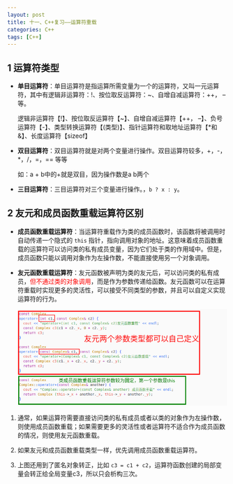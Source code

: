 ```yaml
---
layout: post
title: 十一、C++复习——运算符重载
categories: C++
tags: [C++]
---
```


## 1 运算符类型

- **单目运算符**：单目运算符是指运算所需变量为一个的运算符，又叫一元运算符，其中有逻辑非运算符：!、按位取反运算符：~、自增自减运算符：++， –等。

  逻辑非运算符【!】、按位取反运算符【~】、自增自减运算符【++， –】、负号运算符【-】、类型转换运算符【(类型)】、指针运算符和取地址运算符【*和&】、长度运算符【sizeof】

- **双目运算符**：双目运算符就是对两个变量进行操作。双目运算符较多，+，-，*，/，=，== 等等
  
  如：a + b中的+就是双目，因为操作数是a b两个

- **三目运算符**：三目运算符对三个变量进行操作。，`b ? x : y`。

## 2 友元和成员函数重载运算符区别

- **成员函数重载运算符**：当运算符重载作为类的成员函数时，该函数将被调用时自动传递一个隐式的 `this` 指针，指向调用对象的地址。这意味着成员函数重载的运算符可以访问类的私有成员变量，因为它们处于类的作用域中。但是，成员函数只能以调用对象作为左操作数，不能直接使用另一个对象调用。

-  **友元函数重载运算符**：友元函数被声明为类的友元后，可以访问类的私有成员，<font color="red">但不通过类的对象调用</font>，而是作为参数传递给函数。友元函数可以在运算符重载时实现更多的灵活性，可以接受不同类型的参数，并且可以自定义实现运算符的行为。

    ![alt text](image.png)

1. 通常，如果运算符需要直接访问类的私有成员或者以类的对象作为左操作数，则使用成员函数重载；如果需要更多的灵活性或者运算符不适合作为成员函数的情况，则使用友元函数重载。

2. 如果友元和成员函数重载类型一样，优先调用成员函数重载运算符。

3. 上图还用到了匿名对象转正，比如 `c3 = c1 + c2`，运算符函数创建的局部变量会转正给全局变量c3，所以只会析构三次。
